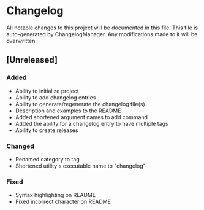 # Changelog
All notable changes to this project will be documented in this file.
This file is auto-generated by ChangelogManager. Any modifications made to it will be overwritten.


## [Unreleased]
### Added
- Ability to initialize project
- Ability to add changelog entries
- Ability to generate/regenerate the changelog file(s)
- Description and examples to the README
- Added shortened argument names to add command
- Added the ability for a changelog entry to have multiple tags
- Ability to create releases

### Changed
- Renamed category to tag
- Shortened utility's executable name to "changelog"

### Fixed
- Syntax highlighting on README
- Fixed incorrect character on README

